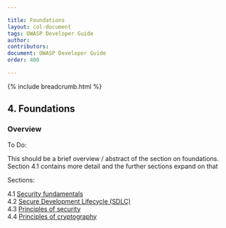 ```yaml
---

title: Foundations
layout: col-document
tags: OWASP Developer Guide
author:
contributors:
document: OWASP Developer Guide
order: 400

---
```


{% include breadcrumb.html %}

## 4. Foundations

### Overview

To Do:

This should be a brief overview / abstract of the section on foundations.
Section 4.1 contains more detail and the further sections expand on that

Sections:

4.1 [Security fundamentals](01-foundations.md)  
4.2 [Secure Development Lifecycle (SDLC)](02-sdlc.md)  
4.3 [Principles of security](03-security-principles.md)  
4.4 [Principles of cryptography](04-crypto-principles.md)  
